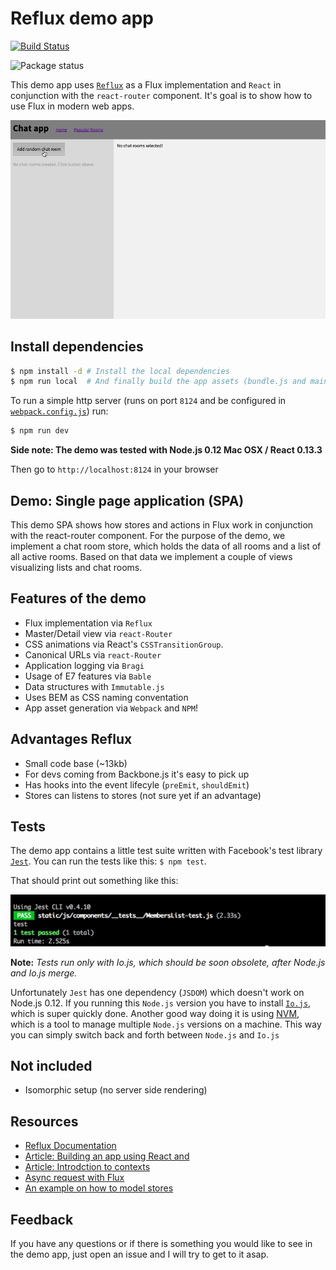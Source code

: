 # Reflux demo app

[![Build Status](https://travis-ci.org/roundrobin/reflux-react-router-webpack-demo.svg?branch=master)](https://travis-ci.org/roundrobin/reflux-react-router-webpack-demo)


![Package status](https://david-dm.org/roundrobin/reflux-react-router-webpack-demo.svg)


This demo app uses [`Reflux`](https://github.com/spoike/refluxjs) as a Flux implementation and `React` in conjunction with the `react-router` component. It's goal is to show how to use Flux in modern web apps.

![Demo of the app](/docs/DemoApp.gif?raw=true)


## Install dependencies

```bash
$ npm install -d # Install the local dependencies
$ npm run local  # And finally build the app assets (bundle.js and main.css) 
```
To run a simple http server (runs on port `8124` and be configured in [`webpack.config.js`](/webpack.config.js)) 
run: 

```bash
$ npm run dev
```

**Side note: The demo was tested with Node.js 0.12 Mac OSX / React 0.13.3**

Then go to `http://localhost:8124` in your browser

## Demo: Single page application (SPA)

This demo SPA shows how stores and actions in Flux work in conjunction with the react-router component. For the
purpose of the demo, we implement a chat room store,  which holds the data of all rooms and a list of
all active rooms. Based on that data we implement a couple of views visualizing lists and chat rooms.

## Features of the demo
* Flux implementation via `Reflux`
* Master/Detail view via `react-Router`
* CSS animations via React's `CSSTransitionGroup`.
* Canonical URLs via `react-Router`
* Application logging via `Bragi`
* Usage of E7 features via `Bable`
* Data structures with `Immutable.js`
* Uses BEM as CSS naming conventation
* App asset generation via `Webpack` and `NPM`!

## Advantages Reflux
* Small code base (~13kb)
* For devs coming from Backbone.js it's easy to pick up
* Has hooks into the event lifecyle (`preEmit`, `shouldEmit`)
* Stores can listens to stores (not sure yet if an advantage)

## Tests

The demo app contains a little test suite written with Facebook's test library [`Jest`](https://facebook.github.io/jest/).
You can run the tests like this: `$ npm test`.

That should print out something like this:

![Testing output](/docs/Testing.png?raw=true)

**Note:** *Tests run only with Io.js, which should be soon obsolete, after Node.js and Io.js merge.*

Unfortunately `Jest` has one dependency (`JSDOM`) which doesn't work on Node.js 0.12.
If you running this `Node.js` version you have to install [`Io.js`](https://iojs.org/en/index.html), which is super quickly done.
Another good way doing it is using [NVM](https://github.com/creationix/nvm), which is a tool to manage multiple
`Node.js` versions on a machine. This way you can simply switch back and forth between `Node.js` and `Io.js`

## Not included
* Isomorphic setup (no server side rendering)

## Resources
* [Reflux Documentation](https://github.com/spoike/refluxjs)
* [Article: Building an app using React and](http://henleyedition.com/building-an-app-using-react-and-refluxjs/)
* [Article: Introdction to contexts](https://www.tildedave.com/2014/11/15/introduction-to-contexts-in-react-js.html)
* [Async request with Flux](http://www.code-experience.com/async-requests-with-react-js-and-flux-revisited/)
* [An example on how to model stores](https://discuss.reactjs.org/t/computed-properties-in-flux/443/2)

## Feedback

If you have any questions or if there is something you would like to see in the demo 
app, just open an issue and I will try to get to it asap.
